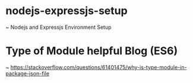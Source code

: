 # nodejs-expressjs-setup
~ Nodejs and Expressjs Environment Setup

# Type of Module helpful Blog (ES6)
~ https://stackoverflow.com/questions/61401475/why-is-type-module-in-package-json-file